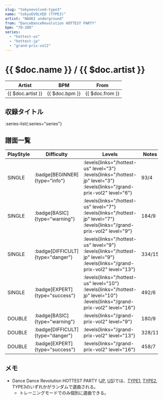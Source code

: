 ```yaml
---
slug: "tokyoevolved-type3"
name: "tokyoEVOLVED (TYPE3)"
artist: "NAOKI underground"
from: "DanceDanceRevolution HOTTEST PARTY"
bpm: "70-280"
series:
  - "hottest-us"
  - "hottest-jp"
  - "grand-prix-vol2"
---
```


# {{ $doc.name }} / {{ $doc.artist }}

|Artist|BPM|From|
|------|---|----|
|{{ $doc.artist }}|{{ $doc.bpm }}|{{ $doc.from }}|

## 収録タイトル

:series-list{:series="series"}

## 譜面一覧

|PlayStyle|Difficulty|Levels|Notes|Movie|
|---------|----------|------|-----|-----|
|SINGLE| :badge[BEGINNER]{type="info"}| :levels{links="/hottest-us" level="3"} :levels{links="/hottest-jp" level="3"} :levels{links="/grand-prix-vol2" level="6"}|93/4||
|SINGLE| :badge[BASIC]{type="warning"}| :levels{links="/hottest-us" level="7"} :levels{links="/hottest-jp" level="7"} :levels{links="/grand-prix-vol2" level="9"}|184/9||
|SINGLE| :badge[DIFFICULT]{type="danger"}| :levels{links="/hottest-us" level="9"} :levels{links="/hottest-jp" level="9"} :levels{links="/grand-prix-vol2" level="13"}|334/15||
|SINGLE| :badge[EXPERT]{type="success"}| :levels{links="/hottest-us" level="10"} :levels{links="/hottest-jp" level="10"} :levels{links="/grand-prix-vol2" level="16"}|492/6||
|DOUBLE| :badge[BASIC]{type="warning"}| :levels{links="/grand-prix-vol2" level="9"}|180/9||
|DOUBLE| :badge[DIFFICULT]{type="danger"}| :levels{links="/grand-prix-vol2" level="13"}|328/11||
|DOUBLE| :badge[EXPERT]{type="success"}| :levels{links="/grand-prix-vol2" level="16"}|458/7||

## メモ

- Dance Dance Revolution HOTTEST PARTY ([JP](/series/hottest-jp), [US](/series/hottest-us))では、[TYPE1](/songs/tokyoevolved-type1), [TYPE2](/songs/tokyoevolved-type2), TYPE3のいずれかがランダムで選曲される。
  - トレーニングモードでのみ個別に選曲できる。

